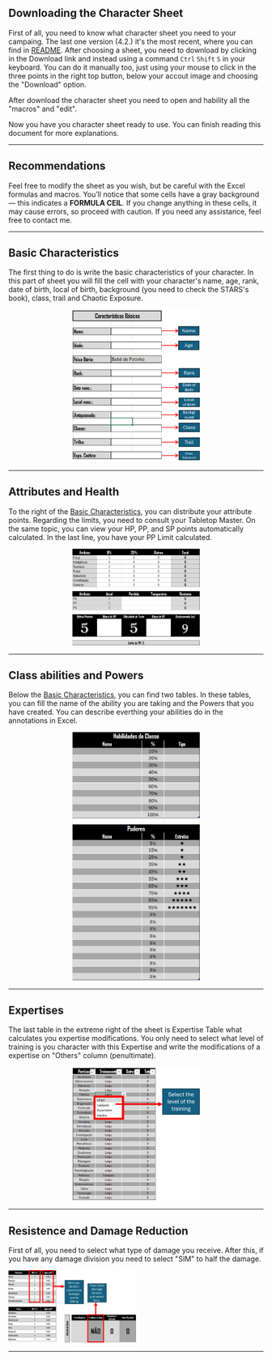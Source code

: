 ## Downloading the Character Sheet

First of all, you need to know what character sheet you need to your campaing. The last one version (4.2.) it's the most recent, where you can find in [README](README.md/#42). After choosing a sheet, you need to download by clicking in the Download link and instead using a command `Ctrl` `Shift` `S` in your keyboard. You can do it manually too, just using your mouse to click in the three points in the right top button, below your accout image and choosing the "Download" option. 

After download the character sheet you need to open and hability all the "macros" and "edit". 

Now you have you character sheet ready to use. You can finish reading this document for more explanations. 

---

## Recommendations

Feel free to modify the sheet as you wish, but be careful with the Excel formulas and macros. You’ll notice that some cells have a gray background — this indicates a **FORMULA CEIL**. If you change anything in these cells, it may cause errors, so proceed with caution. If you need any assistance, feel free to contact me.

---

## Basic Characteristics

The first thing to do is write the basic characteristics of your character. In this part of sheet you will fill the cell with your character's name, age, rank, date of birth, local of birth, background (you need to check the STARS's book), class, trail and Chaotic Exposure.

<div align="center">
  <img src="./Imgs/basic.png" height="50%" width="50%">
</div>

---

## Attributes and Health

To the right of the [Basic Characteristics](#basic-characteristics), you can distribute your attribute points. Regarding the limits, you need to consult your Tabletop Master. On the same topic, you can view your HP, PP, and SP points automatically calculated. In the last line, you have your PP Limit calculated.

<div align="center">
  <img src="./Imgs/attributes-health.jpeg" height="50%" width="50%">
</div>

---

## Class abilities and Powers

Below the [Basic Characteristics](#basic-characteristics), you can find two tables. In these tables, you can fill the name of the ability you are taking and the Powers that you have created. You can describe everthing your abilities do in the annotations in Excel.

<div align="center">
  <img src="./Imgs/abilities-and-powers.jpeg" height="10%" width="50%">
</div>

---

## Expertises

The last table in the extreme right of the sheet is Expertise Table what calculates you expertise modifications. You only need to select what level of training is you character with this Expertise and write the modifications of a expertise on "Others" column (penultimate).

<div align="center">
  <img src="./Imgs/expertises.png" height="50%" width="50%">
</div>

---

## Resistence and Damage Reduction

First of all, you need to select what type of damage you receive. After this, if you have any damage division you need to select "SIM" to half the damage.

<div>
  <img src="./Imgs/damage_reduction.png" height="50%" width="50%">
</div>

--- 
